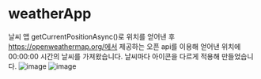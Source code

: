 # weatherApp
날씨 앱
getCurrentPositionAsync()로 위치를 얻어낸 후
https://openweathermap.org/에서 제공하는 오픈 api를 이용해 얻어낸 위치에 00:00:00 시간의 날씨를 가져왔습니다.
날씨마다 아이콘을 다르게 적용해 만들었습니다.
![image](https://github.com/Hwangmyeongje/weatherApp/assets/100746681/72960307-1789-46ac-9dab-e1ac820928da)
![image](https://github.com/Hwangmyeongje/weatherApp/assets/100746681/9214e665-80bc-4c2e-9654-9b56ed9ae7bb)

